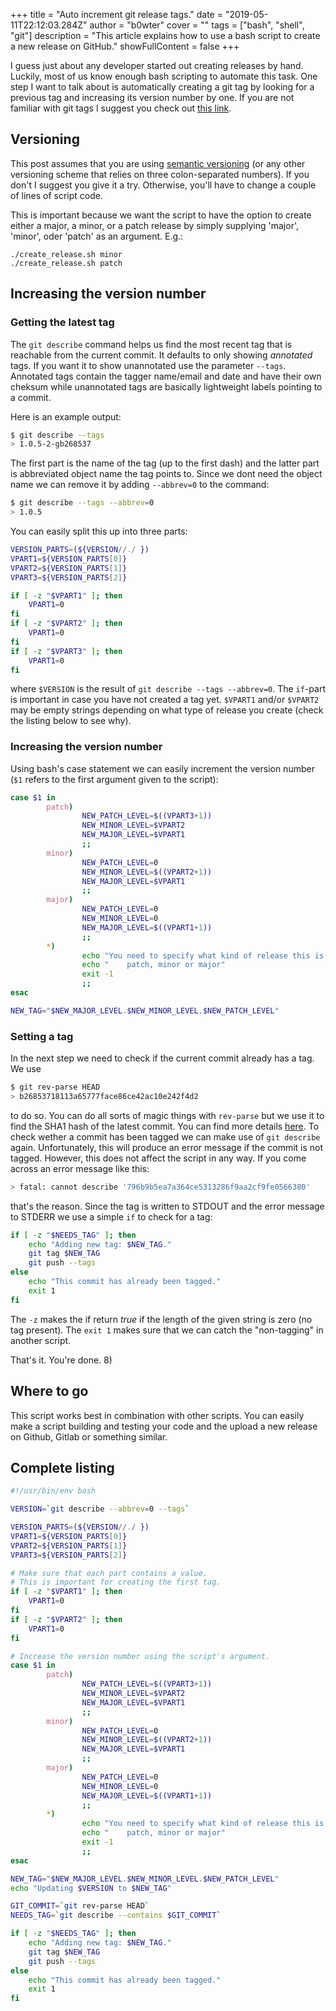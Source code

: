+++
title = "Auto increment git release tags."
date = "2019-05-11T22:12:03.284Z"
author = "b0wter"
cover = ""
tags = ["bash", "shell", "git"]
description = "This article explains how to use a bash script to create a new release on GitHub."
showFullContent = false
+++

I guess just about any developer started out creating releases by hand. Luckily, most of us know enough bash scripting to automate this task.
One step I want to talk about is automatically creating a git tag by looking for a previous tag and increasing its version number by one. If you are not familiar with git tags I suggest you check out [this link](https://git-scm.com/book/en/v2/Git-Basics-Tagging).

## Versioning
This post assumes that you are using [semantic versioning](https://semver.org/) (or any other versioning scheme that relies on three colon-separated numbers). If you don't I suggest you give it a try. Otherwise, you'll have to change a couple of lines of script code.

This is important because we want the script to have the option to create either a major, a minor, or a patch release by simply supplying 'major', 'minor', oder 'patch' as an argument. E.g.:
```
./create_release.sh minor
./create_release.sh patch
```

## Increasing the version number

### Getting the latest tag
The `git describe` command helps us find the most recent tag that is reachable from the current commit. It defaults to only showing _annotated_ tags. If you want it to show unannotated use the parameter `--tags`. Annotated tags contain the tagger name/email and date and have their own cheksum while unannotated tags are basically lightweight labels pointing to a commit.

Here is an example output:
```bash
$ git describe --tags
> 1.0.5-2-gb268537
```
The first part is the name of the tag (up to the first dash) and the latter part is abbreviated object name the tag points to. Since we dont need the object name we can remove it by adding `--abbrev=0` to the command:
```bash
$ git describe --tags --abbrev=0
> 1.0.5
```
You can easily split this up into three parts:
```bash
VERSION_PARTS=(${VERSION//./ })
VPART1=${VERSION_PARTS[0]}
VPART2=${VERSION_PARTS[1]}
VPART3=${VERSION_PARTS[2]}

if [ -z "$VPART1" ]; then
	VPART1=0
fi
if [ -z "$VPART2" ]; then
	VPART1=0
fi
if [ -z "$VPART3" ]; then
	VPART1=0
fi
```
where `$VERSION` is the result of `git describe --tags --abbrev=0`. The `if`-part is important in case you have not created a tag yet. `$VPART1` and/or `$VPART2` may be empty strings depending on what type of release you create (check the listing below to see why).

### Increasing the version number
Using bash's case statement we can easily increment the version number (`$1` refers to the first argument given to the script):
```bash
case $1 in
        patch)
                NEW_PATCH_LEVEL=$((VPART3+1))
                NEW_MINOR_LEVEL=$VPART2
                NEW_MAJOR_LEVEL=$VPART1
                ;;  
        minor)
                NEW_PATCH_LEVEL=0
                NEW_MINOR_LEVEL=$((VPART2+1))
                NEW_MAJOR_LEVEL=$VPART1
                ;;  
        major)
                NEW_PATCH_LEVEL=0
                NEW_MINOR_LEVEL=0
                NEW_MAJOR_LEVEL=$((VPART1+1))
                ;;  
        *)
                echo "You need to specify what kind of release this is. Please add on of the following arguments:"
                echo "    patch, minor or major"
                exit -1
                ;;
esac

NEW_TAG="$NEW_MAJOR_LEVEL.$NEW_MINOR_LEVEL.$NEW_PATCH_LEVEL"
```

### Setting a tag
In the next step we need to check if the current commit already has a tag. We use
```bash
$ git rev-parse HEAD
> b26853718113a65777face86ce42ac10e242f4d2
```
to do so. You can do all sorts of magic things with `rev-parse` but we use it to find the SHA1 hash of the latest commit. You can find more details [here](https://stackoverflow.com/questions/15798862/what-does-git-rev-parse-do). To check wether a commit has been tagged we can make use of `git describe` again. Unfortunately, this will produce an error message if the commit is not tagged. However, this does not affect the script in any way. If you come across an error message like this:
```bash
> fatal: cannot describe '796b9b5ea7a364ce5313286f9aa2cf9fe0566380'
```
that's the reason. Since the tag is written to STDOUT and the error message to STDERR we use a simple `if` to check for a tag:
```bash
if [ -z "$NEEDS_TAG" ]; then
    echo "Adding new tag: $NEW_TAG."
    git tag $NEW_TAG
    git push --tags
else
    echo "This commit has already been tagged."
    exit 1
fi
```
The `-z` makes the if return _true_ if the length of the given string is zero (no tag present). The `exit 1` makes sure that we can catch the "non-tagging" in another script.

That's it. You're done. 8)

## Where to go
This script works best in combination with other scripts. You can easily make a script building and testing your code and the upload a new release on Github, Gitlab or something similar. 

## Complete listing

```bash
#!/usr/bin/env bash

VERSION=`git describe --abbrev=0 --tags`

VERSION_PARTS=(${VERSION//./ })
VPART1=${VERSION_PARTS[0]}
VPART2=${VERSION_PARTS[1]}
VPART3=${VERSION_PARTS[2]}

# Make sure that each part contains a value.
# This is important for creating the first tag.
if [ -z "$VPART1" ]; then
	VPART1=0
fi
if [ -z "$VPART2" ]; then
	VPART1=0
fi

# Increase the version number using the script's argument.
case $1 in
        patch)
                NEW_PATCH_LEVEL=$((VPART3+1))
                NEW_MINOR_LEVEL=$VPART2
                NEW_MAJOR_LEVEL=$VPART1
                ;;  
        minor)
                NEW_PATCH_LEVEL=0
                NEW_MINOR_LEVEL=$((VPART2+1))
                NEW_MAJOR_LEVEL=$VPART1
                ;;  
        major)
                NEW_PATCH_LEVEL=0
                NEW_MINOR_LEVEL=0
                NEW_MAJOR_LEVEL=$((VPART1+1))
                ;;  
        *)
                echo "You need to specify what kind of release this is. Please add on of the following arguments:"
                echo "    patch, minor or major"
                exit -1
                ;;
esac

NEW_TAG="$NEW_MAJOR_LEVEL.$NEW_MINOR_LEVEL.$NEW_PATCH_LEVEL"
echo "Updating $VERSION to $NEW_TAG"

GIT_COMMIT=`git rev-parse HEAD`
NEEDS_TAG=`git describe --contains $GIT_COMMIT`

if [ -z "$NEEDS_TAG" ]; then
    echo "Adding new tag: $NEW_TAG."
    git tag $NEW_TAG
    git push --tags
else
    echo "This commit has already been tagged."
    exit 1
fi
```

